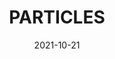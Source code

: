 ---
title: "PARTICLES"
description: "Particles"
date: 2021-10-21
thumbnail: http://rohitkumarankam.com/projects/particles/screenshot.png
---